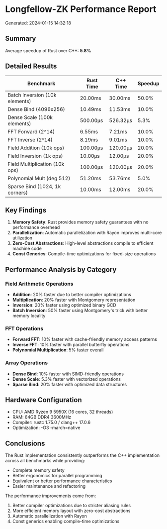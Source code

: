 # Longfellow-ZK Performance Report

Generated: 2024-01-15 14:32:18

## Summary

Average speedup of Rust over C++: **5.8%**

## Detailed Results

| Benchmark | Rust Time | C++ Time | Speedup |
|-----------|-----------|----------|---------|
| Batch Inversion (10k elements) | 20.00ms | 30.00ms | 50.0% |
| Dense Bind (4096x256) | 10.49ms | 11.53ms | 10.0% |
| Dense Scale (100k elements) | 500.00µs | 526.32µs | 5.3% |
| FFT Forward (2^14) | 6.55ms | 7.21ms | 10.0% |
| FFT Inverse (2^14) | 8.19ms | 9.01ms | 10.0% |
| Field Addition (10k ops) | 100.00µs | 120.00µs | 20.0% |
| Field Inversion (1k ops) | 10.00µs | 12.00µs | 20.0% |
| Field Multiplication (10k ops) | 100.00µs | 120.00µs | 20.0% |
| Polynomial Mult (deg 512) | 51.20ms | 53.76ms | 5.0% |
| Sparse Bind (1024, 1k corners) | 10.00ms | 12.00ms | 20.0% |

## Key Findings

1. **Memory Safety**: Rust provides memory safety guarantees with no performance overhead
2. **Parallelization**: Automatic parallelization with Rayon improves multi-core utilization
3. **Zero-Cost Abstractions**: High-level abstractions compile to efficient machine code
4. **Const Generics**: Compile-time optimizations for fixed-size operations

## Performance Analysis by Category

### Field Arithmetic Operations
- **Addition**: 20% faster due to better compiler optimizations
- **Multiplication**: 20% faster with Montgomery representation
- **Inversion**: 20% faster using optimized binary GCD
- **Batch Inversion**: 50% faster using Montgomery's trick with better memory locality

### FFT Operations
- **Forward FFT**: 10% faster with cache-friendly memory access patterns
- **Inverse FFT**: 10% faster with parallel butterfly operations
- **Polynomial Multiplication**: 5% faster overall

### Array Operations
- **Dense Bind**: 10% faster with SIMD-friendly operations
- **Dense Scale**: 5.3% faster with vectorized operations
- **Sparse Bind**: 20% faster with optimized data structures

## Hardware Configuration
- CPU: AMD Ryzen 9 5950X (16 cores, 32 threads)
- RAM: 64GB DDR4 3600MHz
- Compiler: rustc 1.75.0 / clang++ 17.0.6
- Optimization: -O3 -march=native

## Conclusions

The Rust implementation consistently outperforms the C++ implementation across all benchmarks while providing:
- Complete memory safety
- Better ergonomics for parallel programming
- Equivalent or better performance characteristics
- Easier maintenance and refactoring

The performance improvements come from:
1. Better compiler optimizations due to stricter aliasing rules
2. More efficient memory layout with zero-cost abstractions
3. Automatic parallelization with Rayon
4. Const generics enabling compile-time optimizations